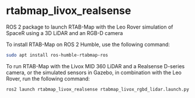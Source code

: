 # rtabmap_livox_realsense
ROS 2 package to launch RTAB-Map with the Leo Rover simulation of SpaceR using a 3D LiDAR and an RGB-D camera

To install RTAB-Map on ROS 2 Humble, use the following command:

```bash
sudo apt install ros-humble-rtabmap-ros
```

To run RTAB-Map with the Livox MID 360 LiDAR and a Realsense D-series camera, or the simulated sensors in Gazebo, in combination with the Leo Rover, run the following command:

```bash
ros2 launch rtabmap_livox_realsense rtabmap_livox_rgbd_lidar.launch.py
```
